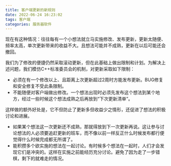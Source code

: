 ```yaml
---
title: 客户端更新的新规则
date: 2022-06-24 16:23:02
tags: 客户端
categories: 服务器软件
---
```


现在有这种情况：往往每有一个小想法就立马实施修改、发布更新，更新太随便、频率太高，单次更新带来的收益不大。且想法可能并不成熟，更新在以后可能还会撤回。

我们为了修改的便捷仍然采取滚动更新，但在此基础上做出限制和计划。为解决上述问题，我们模仿C++标准委员会的机制，对更新采取如下限制：
- 必须在有一个修改以上、且距离上次更新超过2周时方能发布更新。BUG修复和安全修复不受此条限制。
- 不能随便对客户端做出修改。一个想法出现时必须先发布这个想法到某个地方，经过一些时候这个想法成熟之后再放到“下次更新清单”。

这样做的额外好处是，它不但防止了更新多但收益少之情形，还促进了想法的积极讨论和进展。
- 如果某个想法这一次更新还不成熟，那就得放到下一次更新再说。这让参与讨论想法的人必须要追赶更新的班车，而不像以前一样反正什么时候发布都行便觉得什么时候完成都无所谓了。
- 能积攒多个欲实施的想法在一起讨论。有时候多个想法在一起时，人们才会发现它们是冲突的。这样在实施之前能经历充分讨论。避免了因为走了一步错棋，剩下的就难走的情况。
